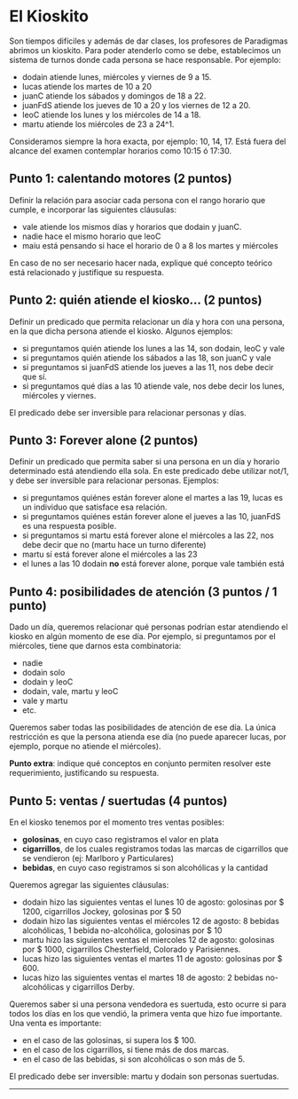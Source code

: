 # El Kioskito

Son tiempos difíciles y además de dar clases, los profesores de Paradigmas abrimos un kioskito. Para poder atenderlo como se debe, establecimos un sistema de turnos donde cada persona se hace responsable. Por ejemplo:

- dodain atiende lunes, miércoles y viernes de 9 a 15.
- lucas atiende los martes de 10 a 20
- juanC atiende los sábados y domingos de 18 a 22.
- juanFdS atiende los jueves de 10 a 20 y los viernes de 12 a 20.
- leoC atiende los lunes y los miércoles de 14 a 18.
- martu atiende los miércoles de 23 a 24^1.

Consideramos siempre la hora exacta, por ejemplo: 10, 14, 17. Está fuera del alcance del examen contemplar horarios como 10:15 ó 17:30.

## Punto 1: calentando motores (2 puntos)

Definir la relación para asociar cada persona con el rango horario que cumple, e incorporar las siguientes cláusulas:

- vale atiende los mismos días y horarios que dodain y juanC.
- nadie hace el mismo horario que leoC
- maiu está pensando si hace el horario de 0 a 8 los martes y miércoles

En caso de no ser necesario hacer nada, explique qué concepto teórico está relacionado y justifique su respuesta.

## Punto 2: quién atiende el kiosko... (2 puntos)

Definir un predicado que permita relacionar un día y hora con una persona, en la que dicha persona atiende el kiosko. Algunos ejemplos:

- si preguntamos quién atiende los lunes a las 14, son dodain, leoC y vale
- si preguntamos quién atiende los sábados a las 18, son juanC y vale
- si preguntamos si juanFdS atiende los jueves a las 11, nos debe decir que sí.
- si preguntamos qué días a las 10 atiende vale, nos debe decir los lunes, miércoles y viernes.

El predicado debe ser inversible para relacionar personas y días.

## Punto 3: Forever alone (2 puntos)

Definir un predicado que permita saber si una persona en un día y horario determinado está atendiendo ella sola. En este predicado debe utilizar not/1, y debe ser inversible para relacionar personas. Ejemplos:

- si preguntamos quiénes están forever alone el martes a las 19, lucas es un individuo que satisface esa relación.
- si preguntamos quiénes están forever alone el jueves a las 10, juanFdS es una respuesta posible.
- si preguntamos si martu está forever alone el miércoles a las 22, nos debe decir que no (martu hace un turno diferente)
- martu sí está forever alone el miércoles a las 23
- el lunes a las 10 dodain **no** está forever alone, porque vale también está

## Punto 4: posibilidades de atención (3 puntos / 1 punto)

Dado un día, queremos relacionar qué personas podrían estar atendiendo el kiosko en algún momento de ese día. Por ejemplo, si preguntamos por el miércoles, tiene que darnos esta combinatoria:

- nadie
- dodain solo
- dodain y leoC
- dodain, vale, martu y leoC
- vale y martu
- etc.

Queremos saber todas las posibilidades de atención de ese día. La única restricción es que la persona atienda ese día (no puede aparecer lucas, por ejemplo, porque no atiende el miércoles).

**Punto extra**: indique qué conceptos en conjunto permiten resolver este requerimiento, justificando su respuesta.

## Punto 5: ventas / suertudas (4 puntos)

En el kiosko tenemos por el momento tres ventas posibles:

- **golosinas**, en cuyo caso registramos el valor en plata
- **cigarrillos**, de los cuales registramos todas las marcas de cigarrillos que se vendieron (ej: Marlboro y Particulares)
- **bebidas**, en cuyo caso registramos si son alcohólicas y la cantidad

Queremos agregar las siguientes cláusulas:
- dodain hizo las siguientes ventas el lunes 10 de agosto: golosinas por $ 1200, cigarrillos Jockey, golosinas por $ 50
- dodain hizo las siguientes ventas el miércoles 12 de agosto: 8 bebidas alcohólicas, 1 bebida no-alcohólica, golosinas por $ 10
- martu hizo las siguientes ventas el miercoles 12 de agosto: golosinas por $ 1000, cigarrillos Chesterfield, Colorado y Parisiennes.
- lucas hizo las siguientes ventas el martes 11 de agosto: golosinas por $ 600.
- lucas hizo las siguientes ventas el martes 18 de agosto: 2 bebidas no-alcohólicas y cigarrillos Derby.

Queremos saber si una persona vendedora es suertuda, esto ocurre si para todos los días en los que vendió, la primera venta que hizo fue importante. Una venta es importante:

- en el caso de las golosinas, si supera los $ 100.
- en el caso de los cigarrillos, si tiene más de dos marcas.
- en el caso de las bebidas, si son alcohólicas o son más de 5.

El predicado debe ser inversible: martu y dodain son personas suertudas.

___

[^1]: Sí, sabemos que la hora 24 no existe, pero es una licencia que nos tomamos para que no se te complique tanto el parcial. De nada.